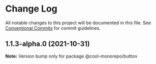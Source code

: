 # Change Log

All notable changes to this project will be documented in this file.
See [Conventional Commits](https://conventionalcommits.org) for commit guidelines.

## 1.1.3-alpha.0 (2021-10-31)

**Note:** Version bump only for package @cool-monorepo/button
